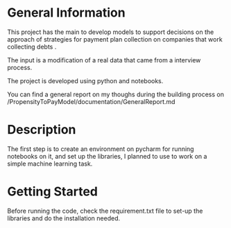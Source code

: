 # General Information

This project has the main to develop models to support decisions on the approach of strategies for payment plan collection on companies that work collecting debts . 



The input is a modification of a real data that came from a interview process.



The project is developed using python and notebooks. 



You can find a general report on my thoughs during the building process on /PropensityToPayModel/documentation/GeneralReport.md



# Description

The first step is to create an environment on pycharm for running notebooks on it, and set up the libraries, I planned to use to work on a simple machine learning task. 




# Getting Started

Before running the code, check the requirement.txt file to set-up the libraries
and do the installation needed.

# 

